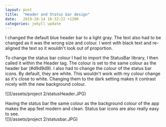 ```yaml
---
layout: post
title:  "Header and Status bar design"
date:   2019-10-14 16:32:22 +1200
categories: jekyll update
---
```

I changed the default blue header bar to a light gray. The text also had to be changed as it was the wrong size and colour. I went with black text and re-aligned the text so it wouldn't look out of proportion.

To change the status bar colour I had to import the StatusBar library, I then called it within the Header tag. The colour is set to the same colour as the header bar (#d9d9d9). I also had to change the colour of the status bar icons. By default, they are white. This wouldn't work with my colour change as it's close to white. Changing them to the dark setting makes it contrast nicely with the new background colour.

![](/assets/project 2/statusHeader.JPG)

Having the status bar the same colour as the background colour of the app makes the app feel modern and clean. Status bar icons are also really easy to see.
<br>
![](/assets/project 2/statusbar.JPG)


